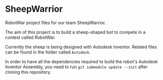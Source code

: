 SheepWarrior
============

RobotWar project files for our team SheepWarrior.

The aim of this project is to build a sheep-shaped bot to compete in a contest called RobotWar.

Currently the sheep is being designed with Autodesk Inventor. Related files can be found in the folder called `Autodesk`. 

In order to have all the dependencies required to build the robot's Autodesk
Inventor Assembly, you need to run `git submodule update --init` after cloning
this repository.
